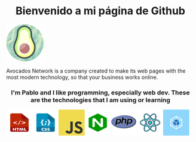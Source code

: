 <h1 style="text-align: center;"> Bienvenido a mi página de Github </h1>
<img src="./readme-img/avocado_log.png" alt="Avocados logo." width="100" height="100">
<p>Avocados Network is a company created to make its web pages with the most modern technology, so that your business works online.</p>
<h3 style="text-align: center;">I'm Pablo and I like programming, especially web dev. These are the technologies that I am using or learning</h3>
<center>
    <div style="display: flex;">
        <img src="./readme-img/html.png" alt="webpack logo" width="70" height="70">
        <img src="./readme-img/css.png" alt="webpack logo" width="70" height="70">
        <img src="./readme-img/javascript-icon-png.png" alt="Js logo" width="70" height="70">
        <img src="./readme-img/nginx.png" alt="nginx logo" width="70" height="70">
        <img src="./readme-img/pnghost_php-software-development-kit-logo-node-js-programmer.png" alt="php logo" width="70" height="70">
        <img src="./readme-img/react.png" alt="reactjs logo" width="70" height="70">
        <img src="./readme-img/webpack.png" alt="webpack logo" width="70" height="70">
    </div>
</center>